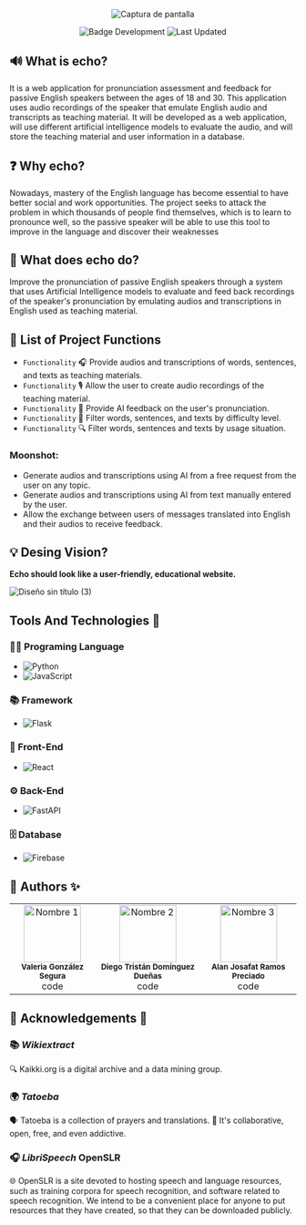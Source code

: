 <p align="center">
  <img src="https://github.com/user-attachments/assets/885011ba-f58a-429a-9f8b-db39b6f2d227" alt="Captura de pantalla" />

</p>

<p align="center">
   <img src="https://img.shields.io/badge/STATUS-%20Development-green" alt="Badge Development"/>
   <img src="https://img.shields.io/badge/Last%20Updated-April-blue" alt="Last Updated"/>
</p>

##  🔊 What is echo?

It is a web application for pronunciation assessment and feedback for passive English speakers between the ages of 18 and 30. This application uses audio recordings of the speaker that emulate English audio and transcripts as teaching material. It will be developed as a web application, will use different artificial intelligence models to evaluate the audio, and will store the teaching material and user information in a database.

## ❓ Why echo? 
Nowadays, mastery of the English language has become essential to have better social and work opportunities. The project seeks to attack the problem in which thousands of people find themselves, which is to learn to pronounce well, so the passive speaker will be able to use this tool to improve in the language and discover their weaknesses 

## 🚀 What does echo do? 
Improve the pronunciation of passive English speakers through a system that uses Artificial Intelligence models to evaluate and feed back recordings of the speaker's pronunciation by emulating audios and transcriptions in English used as teaching material.

## 🚀 List of Project Functions
- `Functionality` 🎧 Provide audios and transcriptions of words, sentences, and texts as teaching materials.
- `Functionality` 🎙️ Allow the user to create audio recordings of the teaching material.
- `Functionality` 🤖 Provide AI feedback on the user's pronunciation.
- `Functionality` 🧠 Filter words, sentences, and texts by difficulty level.
- `Functionality` 🔍 Filter words, sentences and texts by usage situation.

### Moonshot:
* Generate audios and transcriptions using AI from a free request from the user on any topic.
* Generate audios and transcriptions using AI from text manually entered by the user.
* Allow the exchange between users of messages translated into English and their audios to receive feedback.

## 💡 Desing Vision?
**Echo should look like a user-friendly, educational website.**

![Diseño sin título (3)](https://github.com/user-attachments/assets/5ec0c31f-e833-49ac-bbbc-11a4136e832c)

## Tools And Technologies 🔧

### 👨‍💻 Programing Language
- ![Python](https://img.shields.io/badge/-Python-3776AB?style=for-the-badge&logo=python&logoColor=white)
- ![JavaScript](https://img.shields.io/badge/-JavaScript-F7DF1E?style=for-the-badge&logo=javascript&logoColor=black)

### 📚 Framework
- ![Flask](https://img.shields.io/badge/-Flask-000000?style=for-the-badge&logo=flask&logoColor=white)

### 🎨 Front-End
- ![React](https://img.shields.io/badge/-React-20232A?style=for-the-badge&logo=react&logoColor=61DAFB)

### ⚙️ Back-End
- ![FastAPI](https://img.shields.io/badge/-FastAPI-009688?style=for-the-badge&logo=fastapi&logoColor=white)

### 🗄️ Database
- ![Firebase](https://img.shields.io/badge/-Firebase-FFCA28?style=for-the-badge&logo=firebase&logoColor=black)

## 👥 Authors ✨

<div align="center">
<table>
  <tr>
    <td align="center">
      <img src="https://avatars.githubusercontent.com/u/71797910?v=4" width="100px;" alt="Nombre 1"/><br />
      <sub><b>Valeria González Segura</b></sub><br />
      code
    </td>
    <td align="center">
      <img src="https://avatars.githubusercontent.com/u/99103747?v=4" width="100px;" alt="Nombre 2"/><br />
      <sub><b>Diego Tristán Domínguez Dueñas</b></sub><br />
      code
    </td>
    <td align="center">
      <img src="https://avatars.githubusercontent.com/u/87654321?v=4" width="100px;" alt="Nombre 3"/><br />
      <sub><b>Alan Josafat Ramos Preciado</b></sub><br />
      code
    </td>
  </tr>
</table>
</div>

## 🙏  Acknowledgements 🙏

### 📚 *Wikiextract*
🔍 Kaikki.org is a digital archive and a data mining group. 

### 🌍 *Tatoeba*
🗣️ Tatoeba is a collection of prayers and translations.
🤝 It's collaborative, open, free, and even addictive.

### 🎧 *LibriSpeech* OpenSLR 
🌐 OpenSLR is a site devoted to hosting speech and language resources, such as training corpora for speech recognition, and software related to speech recognition. We intend to be a convenient place for anyone to put resources that they have created, so that they can be downloaded publicly.

